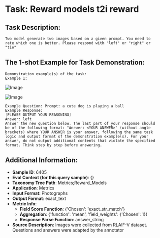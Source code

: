 # Task: Reward models t2i reward

## Task Description:

```
Two model generate two images based on a given prompt. You need to rate which one is better. Please respond with "left" or "right" or "tie"
```

## The 1-shot Example for Task Demonstration:

```
Demonstration example(s) of the task:
Example 1:
```

![Image](o_1_1.png)

![Image](o_1_2.png)

```
Example Question: Prompt: a cute dog is playing a ball
Example Response:
[PLEASE OUTPUT YOUR REASONING]
Answer: left
Answer the new question below. The last part of your response should be of the following format: "Answer: <YOUR ANSWER>" (without angle brackets) where YOUR ANSWER is your answer, following the same task logic and output format of the demonstration example(s). For your answer, do not output additional contents that violate the specified format. Think step by step before answering.
```

## Additional Information:

- **Sample ID**: 6405
- **Eval Context (for this query sample)**: {}
- **Taxonomy Tree Path**: Metrics;Reward_Models
- **Application**: Metrics
- **Input Format**: Photographs
- **Output Format**: exact_text
- **Metric Info**:
  - **Field Score Function**: {'Chosen': 'exact_str_match'}
  - **Aggregation**: {'function': 'mean', 'field_weights': {'Chosen': 1}}
  - **Response Parse Function**: answer_string
- **Source Description**: Images were collected from RLAIF-V dataset. Questions and answers were adapted by the annotator
